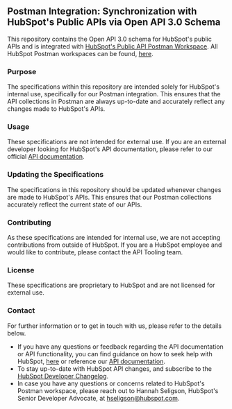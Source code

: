 ## Postman Integration: Synchronization with HubSpot's Public APIs via Open API 3.0 Schema
This repository contains the Open API 3.0 schema for HubSpot's public APIs and is integrated with [HubSpot's Public API Postman Workspace](https://hubspot.postman.co/workspace/d7645f33-539d-49c6-9e0c-efa6faae355d). All HubSpot Postman workspaces can be found, [here](https://www.postman.com/hubspot). 

### Purpose
The specifications within this repository are intended solely for HubSpot's internal use, specifically for our Postman integration. This ensures that the API collections in Postman are always up-to-date and accurately reflect any changes made to HubSpot's APIs.
### Usage
These specifications are not intended for external use. If you are an external developer looking for HubSpot's API documentation, please refer to our official [API documentation](https://developers.hubspot.com/docs/api/overview).
### Updating the Specifications
The specifications in this repository should be updated whenever changes are made to HubSpot's APIs. This ensures that our Postman collections accurately reflect the current state of our APIs.
### Contributing
As these specifications are intended for internal use, we are not accepting contributions from outside of HubSpot. If you are a HubSpot employee and would like to contribute, please contact the API Tooling team.
### License
These specifications are proprietary to HubSpot and are not licensed for external use.
### Contact
For further information or to get in touch with us, please refer to the details below. 
- If you have any questions or feedback regarding the API documentation or API functionality, you can find guidance on how to seek help with HubSpot, [here](https://knowledge.hubspot.com/account/get-help-with-hubspot?_ga=2.184090214.1517947855.1697464374-1178724306.1697136665&_gl=1*y9nh33*_ga*MTE3ODcyNDMwNi4xNjk3MTM2NjY1*_ga_LXTM6CQ0XK*MTY5NzQ4Mjk0NS43LjEuMTY5NzQ4MzQ3My42MC4wLjA.) or reference our [API documentation](https://developers.hubspot.com/docs/api/overview).
- To stay up-to-date with HubSpot API changes, and subscribe to the [HubSpot Developer Changelog](https://developers.hubspot.com/changelog). 
- In case you have any questions or concerns related to HubSpot's Postman workspace, please reach out to Hannah Seligson, HubSpot's Senior Developer Advocate, at hseligson@hubspot.com.
